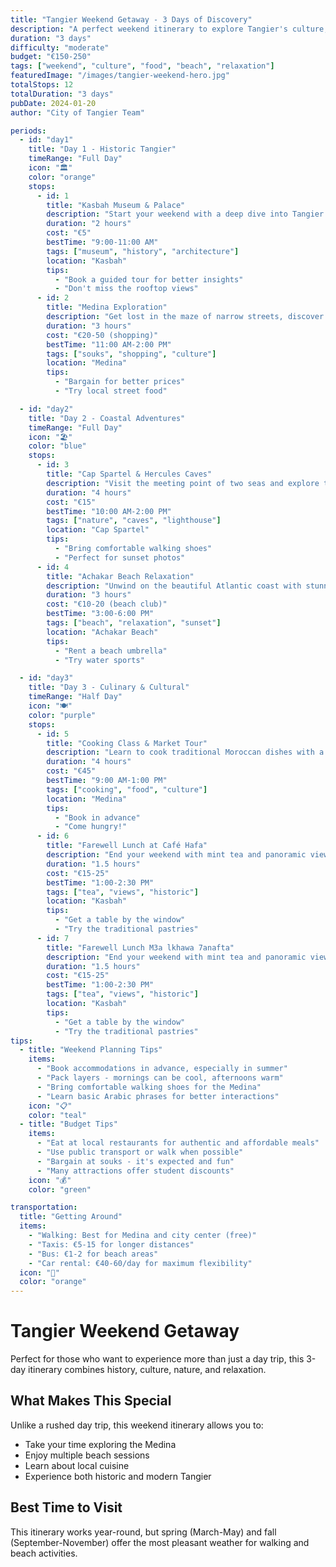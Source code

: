 ```yaml
---
title: "Tangier Weekend Getaway - 3 Days of Discovery"
description: "A perfect weekend itinerary to explore Tangier's culture, cuisine, and coastline"
duration: "3 days"
difficulty: "moderate"
budget: "€150-250"
tags: ["weekend", "culture", "food", "beach", "relaxation"]
featuredImage: "/images/tangier-weekend-hero.jpg"
totalStops: 12
totalDuration: "3 days"
pubDate: 2024-01-20
author: "City of Tangier Team"

periods:
  - id: "day1"
    title: "Day 1 - Historic Tangier"
    timeRange: "Full Day"
    icon: "🏛️"
    color: "orange"
    stops:
      - id: 1
        title: "Kasbah Museum & Palace"
        description: "Start your weekend with a deep dive into Tangier's rich history at this beautifully restored palace."
        duration: "2 hours"
        cost: "€5"
        bestTime: "9:00-11:00 AM"
        tags: ["museum", "history", "architecture"]
        location: "Kasbah"
        tips:
          - "Book a guided tour for better insights"
          - "Don't miss the rooftop views"
      - id: 2
        title: "Medina Exploration"
        description: "Get lost in the maze of narrow streets, discover hidden courtyards and traditional souks."
        duration: "3 hours"
        cost: "€20-50 (shopping)"
        bestTime: "11:00 AM-2:00 PM"
        tags: ["souks", "shopping", "culture"]
        location: "Medina"
        tips:
          - "Bargain for better prices"
          - "Try local street food"

  - id: "day2"
    title: "Day 2 - Coastal Adventures"
    timeRange: "Full Day"
    icon: "🏖️"
    color: "blue"
    stops:
      - id: 3
        title: "Cap Spartel & Hercules Caves"
        description: "Visit the meeting point of two seas and explore the legendary caves."
        duration: "4 hours"
        cost: "€15"
        bestTime: "10:00 AM-2:00 PM"
        tags: ["nature", "caves", "lighthouse"]
        location: "Cap Spartel"
        tips:
          - "Bring comfortable walking shoes"
          - "Perfect for sunset photos"
      - id: 4
        title: "Achakar Beach Relaxation"
        description: "Unwind on the beautiful Atlantic coast with stunning views."
        duration: "3 hours"
        cost: "€10-20 (beach club)"
        bestTime: "3:00-6:00 PM"
        tags: ["beach", "relaxation", "sunset"]
        location: "Achakar Beach"
        tips:
          - "Rent a beach umbrella"
          - "Try water sports"

  - id: "day3"
    title: "Day 3 - Culinary & Cultural"
    timeRange: "Half Day"
    icon: "🍽️"
    color: "purple"
    stops:
      - id: 5
        title: "Cooking Class & Market Tour"
        description: "Learn to cook traditional Moroccan dishes with a local chef."
        duration: "4 hours"
        cost: "€45"
        bestTime: "9:00 AM-1:00 PM"
        tags: ["cooking", "food", "culture"]
        location: "Medina"
        tips:
          - "Book in advance"
          - "Come hungry!"
      - id: 6
        title: "Farewell Lunch at Café Hafa"
        description: "End your weekend with mint tea and panoramic views of the Strait."
        duration: "1.5 hours"
        cost: "€15-25"
        bestTime: "1:00-2:30 PM"
        tags: ["tea", "views", "historic"]
        location: "Kasbah"
        tips:
          - "Get a table by the window"
          - "Try the traditional pastries"
      - id: 7
        title: "Farewell Lunch M3a lkhawa 7anafta"
        description: "End your weekend with mint tea and panoramic views of the Strait."
        duration: "1.5 hours"
        cost: "€15-25"
        bestTime: "1:00-2:30 PM"
        tags: ["tea", "views", "historic"]
        location: "Kasbah"
        tips:
          - "Get a table by the window"
          - "Try the traditional pastries"
tips:
  - title: "Weekend Planning Tips"
    items:
      - "Book accommodations in advance, especially in summer"
      - "Pack layers - mornings can be cool, afternoons warm"
      - "Bring comfortable walking shoes for the Medina"
      - "Learn basic Arabic phrases for better interactions"
    icon: "📋"
    color: "teal"
  - title: "Budget Tips"
    items:
      - "Eat at local restaurants for authentic and affordable meals"
      - "Use public transport or walk when possible"
      - "Bargain at souks - it's expected and fun"
      - "Many attractions offer student discounts"
    icon: "💰"
    color: "green"

transportation:
  title: "Getting Around"
  items:
    - "Walking: Best for Medina and city center (free)"
    - "Taxis: €5-15 for longer distances"
    - "Bus: €1-2 for beach areas"
    - "Car rental: €40-60/day for maximum flexibility"
  icon: "🚗"
  color: "orange"
---
```


# Tangier Weekend Getaway

Perfect for those who want to experience more than just a day trip, this 3-day itinerary combines history, culture, nature, and relaxation.

## What Makes This Special

Unlike a rushed day trip, this weekend itinerary allows you to:
- Take your time exploring the Medina
- Enjoy multiple beach sessions
- Learn about local cuisine
- Experience both historic and modern Tangier

## Best Time to Visit

This itinerary works year-round, but spring (March-May) and fall (September-November) offer the most pleasant weather for walking and beach activities.
